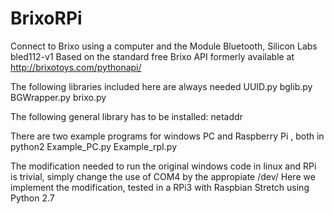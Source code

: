 # BrixoRPi
Connect to Brixo using a computer and the Module Bluetooth, Silicon Labs bled112-v1
Based on the standard free Brixo API formerly available at http://brixotoys.com/pythonapi/ 

The following libraries included here are always needed
UUID.py
bglib.py
BGWrapper.py
brixo.py

The following general library has to be installed:
netaddr 

There are two example programs for windows PC and Raspberry Pi , both in python2
Example_PC.py
Example_rpI.py

The modification needed to run the original windows code in linux and RPi is trivial, simply change the use of COM4 by the appropiate /dev/
Here we implement the modification, tested in a RPi3 with Raspbian Stretch using Python 2.7
